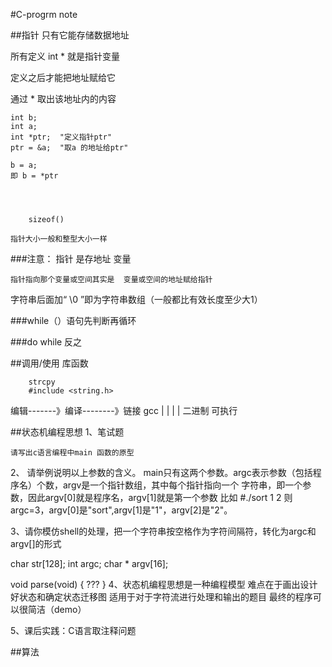 
#C-progrm note

##指针
只有它能存储数据地址

所有定义 int * 就是指针变量

定义之后才能把地址赋给它

通过 * 取出该地址内的内容

    int b;
    int a;
    int *ptr;  "定义指针ptr"
    ptr = &a;  "取a 的地址给ptr"

    b = a;	  
    即 b = *ptr




        sizeof()     

    指针大小一般和整型大小一样

###注意：
    指针 是存地址 变量

    指针指向那个变量或空间其实是  变量或空间的地址赋给指针

字符串后面加“ \0 ”即为字符串数组（一般都比有效长度至少大1）

###while（）语句先判断再循环

###do while 反之

##调用/使用  库函数

        strcpy
        #include <string.h>

编辑-------》编译--------》链接
      gcc     |             |
              |             |
             二进制      可执行


##状态机编程思想
1、笔试题

    请写出c语言编程中main 函数的原型

2、 请举例说明以上参数的含义。
	main只有这两个参数。argc表示参数（包括程序名）个数，argv是一个指针数组，其中每个指针指向一个        字符串，即一个参数，因此argv[0]就是程序名，argv[1]就是第一个参数
	比如 #./sort 1 2
	则argc=3，argv[0]是"sort",argv[1]是"1"，argv[2]是"2"。

3、请你模仿shell的处理，把一个字符串按空格作为字符间隔符，转化为argc和argv[]的形式

   char str[128];
   int argc;
   char * argv[16];

   void parse(void)
   {
   	???
   }
4、状态机编程思想是一种编程模型
        难点在于画出设计好状态和确定状态迁移图
	适用于对于字符流进行处理和输出的题目
	最终的程序可以很简洁（demo）




 5、课后实践：C语言取注释问题



 ##算法


